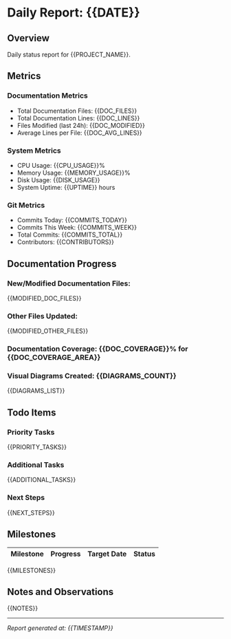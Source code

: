 # Daily Report: {{DATE}}

## Overview

Daily status report for {{PROJECT_NAME}}.

## Metrics

### Documentation Metrics
- Total Documentation Files: {{DOC_FILES}}
- Total Documentation Lines: {{DOC_LINES}}
- Files Modified (last 24h): {{DOC_MODIFIED}}
- Average Lines per File: {{DOC_AVG_LINES}}

### System Metrics
- CPU Usage: {{CPU_USAGE}}%
- Memory Usage: {{MEMORY_USAGE}}%
- Disk Usage: {{DISK_USAGE}}
- System Uptime: {{UPTIME}} hours

### Git Metrics
- Commits Today: {{COMMITS_TODAY}}
- Commits This Week: {{COMMITS_WEEK}}
- Total Commits: {{COMMITS_TOTAL}}
- Contributors: {{CONTRIBUTORS}}

## Documentation Progress

### New/Modified Documentation Files:
{{MODIFIED_DOC_FILES}}

### Other Files Updated:
{{MODIFIED_OTHER_FILES}}

### Documentation Coverage: {{DOC_COVERAGE}}% for {{DOC_COVERAGE_AREA}}

### Visual Diagrams Created: {{DIAGRAMS_COUNT}}
{{DIAGRAMS_LIST}}

## Todo Items

### Priority Tasks
{{PRIORITY_TASKS}}

### Additional Tasks
{{ADDITIONAL_TASKS}}

### Next Steps
{{NEXT_STEPS}}

## Milestones

| Milestone | Progress | Target Date | Status |
|-----------|----------|-------------|--------|
{{MILESTONES}}

## Notes and Observations

{{NOTES}}

---
*Report generated at: {{TIMESTAMP}}* 